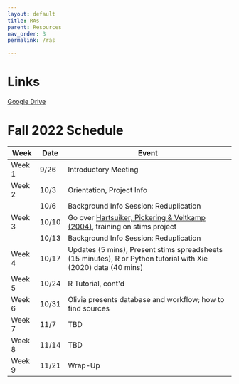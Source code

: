 ```yaml
---
layout: default
title: RAs
parent: Resources
nav_order: 3
permalink: /ras

---
```


# Links

[Google Drive](https://drive.google.com/drive/folders/1PJ4JndbOMVfRj0A2wCl2M4SWh9r6SCuc?usp=sharing)

# Fall 2022 Schedule

| Week      | Date | Event |
| ----------- | ----------- | ----------- |
| Week 1   | 9/26        | Introductory Meeting        |
| Week 2   | 10/3        | Orientation, Project Info        |
|  | 10/6         | Background Info Session: Reduplication     |
| Week 3   | 10/10        | Go over [Hartsuiker, Pickering & Veltkamp (2004)](https://journals.sagepub.com/doi/pdf/10.1111/j.0956-7976.2004.00693.x), training on stims project    |
|  | 10/13         | Background Info Session: Reduplication  |
| Week 4   | 10/17        | Updates (5 mins), Present stims spreadsheets (15 minutes), R or Python tutorial with Xie (2020) data (40 mins) |
| Week 5   | 10/24        | R Tutorial, cont'd |
| Week 6   | 10/31        | Olivia presents database and workflow; how to find sources |
| Week 7   | 11/7        | TBD |
| Week 8   | 11/14        | TBD        |
| Week 9   | 11/21        | Wrap-Up  |
